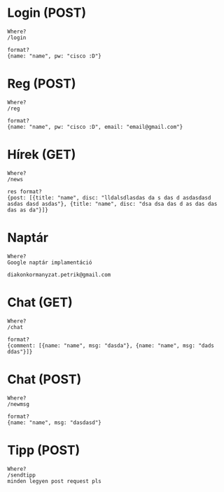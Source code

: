 # Login (POST)
    Where?
    /login

    format?  
    {name: "name", pw: "cisco :D"}

# Reg (POST)

    Where?
    /reg

    format?
    {name: "name", pw: "cisco :D", email: "email@gmail.com"}

# Hírek (GET)

    Where?
    /news

    res format?
    {post: [{title: "name", disc: "lldalsdlasdas da s das d asdasdasd asdas dasd asdas"}, {title: "name", disc: "dsa dsa das d as das das das as da"}]}

# Naptár

    Where?
    Google naptár implamentáció

    diakonkormanyzat.petrik@gmail.com

# Chat (GET)

    Where?
    /chat

    format?
    {comment: [{name: "name", msg: "dasda"}, {name: "name", msg: "dads ddas"}]}

# Chat (POST)

    Where?
    /newmsg

    format?
    {name: "name", msg: "dasdasd"}

# Tipp (POST)

    Where?
    /sendtipp
    minden legyen post request pls